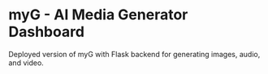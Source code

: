# myG - AI Media Generator Dashboard

Deployed version of myG with Flask backend for generating images, audio, and video.
